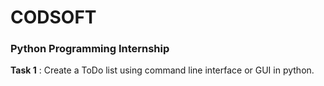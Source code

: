 # CODSOFT #
### Python Programming Internship ###

**Task 1** : Create a ToDo list using command line interface or GUI in python.

